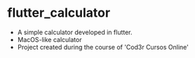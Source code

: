 # flutter_calculator
 * A simple calculator developed in flutter.
 * MacOS-like calculator
 * Project created during the course of 'Cod3r Cursos Online'
